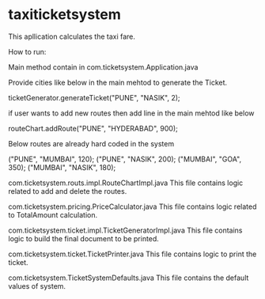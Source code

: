 # taxiticketsystem
This apllication calculates the taxi fare.

How to run:

Main method contain in com.ticketsystem.Application.java

Provide cities like below in the main mehtod to generate the Ticket.

ticketGenerator.generateTicket("PUNE", "NASIK", 2);

if user wants to add new routes then add line in the main mehtod like below

routeChart.addRoute("PUNE", "HYDERABAD", 900);

Below routes are already hard coded in the system

("PUNE", "MUMBAI", 120);
("PUNE", "NASIK", 200);
("MUMBAI", "GOA", 350);
("MUMBAI", "NASIK", 180);


com.ticketsystem.routs.impl.RouteChartImpl.java
This file contains logic related to add and delete the routes.

com.ticketsystem.pricing.PriceCalculator.java
This file contains logic related to TotalAmount calculation.

com.ticketsystem.ticket.impl.TicketGeneratorImpl.java
This file contains logic to build the final document to be printed.

com.ticketsystem.ticket.TicketPrinter.java
This file contains logic to print the ticket.

com.ticketsystem.TicketSystemDefaults.java
This file contains the default values of system.



